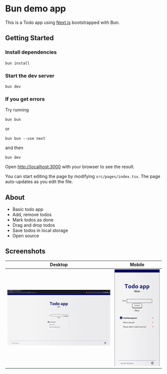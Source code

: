 # Bun demo app

This is a Todo app using [Next.js](https://nextjs.org/) bootstrapped with Bun.

## Getting Started

### Install dependencies

```
bun install
```

### Start the dev server

```
bun dev
```

### If you get errors

Try running

```
bun bun
```

or

```
bun bun --use next
```

and then

```
bun dev
```

Open [http://localhost:3000](http://localhost:3000) with your browser to see the result.

You can start editing the page by modifying `src/pages/index.tsx`. The page auto-updates as you edit the file.

## About

- Basic todo app
- Add, remove todos
- Mark todos as done
- Drag and drop todos
- Save todos in local storage
- Open source

## Screenshots

|                Desktop                |                 Mobile                  |
| :-----------------------------------: | :-------------------------------------: |
| ![screenshot](/assets/screenshot.png) | ![screenshot2](/assets/screenshot2.png) |
